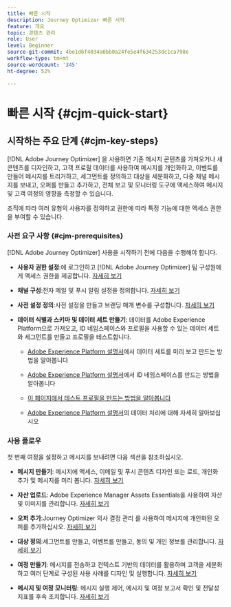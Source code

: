 ```yaml
---
title: 빠른 시작
description: Journey Optimizer 빠른 시작
feature: 개요
topic: 콘텐츠 관리
role: User
level: Beginner
source-git-commit: 4be1d6f4034a0bb0a24fe5e4f634253dc1ca798e
workflow-type: tm+mt
source-wordcount: '345'
ht-degree: 52%

---
```


# 빠른 시작 {#cjm-quick-start}

## 시작하는 주요 단계 {#cjm-key-steps}

[!DNL Adobe Journey Optimizer] 을 사용하면 기존 메시지 콘텐츠를 가져오거나 새 콘텐츠를 디자인하고, 고객 프로필 데이터를 사용하여 메시지를 개인화하고, 이벤트를 만들어 메시지를 트리거하고, 세그먼트를 정의하고 대상을 세분화하고, 다중 채널 메시지를 보내고, 오퍼를 만들고 추가하고, 전체 보고 및 모니터링 도구에 액세스하여 메시지 및 고객 여정의 영향을 측정할 수 있습니다.

조직에 따라 여러 유형의 사용자를 정의하고 권한에 따라 특정 기능에 대한 액세스 권한을 부여할 수 있습니다.

### 사전 요구 사항 {#cjm-prerequisites}

[!DNL Adobe Journey Optimizer] 사용을 시작하기 전에 다음을 수행해야 합니다.

* **사용자 권한 설정**:에 로그인하고  [!DNL Adobe Journey Optimizer] 팀 구성원에게 액세스 권한을 제공합니다. [자세히 보기](../using/administration/permissions.md)

* **채널 구성**:전자 메일 및 푸시 알림 설정을 정의합니다. [자세히 보기](../using/configuration/get-started-configuration.md)

* **사전 설정 정의**:사전 설정을 만들고 브랜딩 매개 변수를 구성합니다. [자세히 보기](../using/configuration/message-presets.md)

* **데이터 식별과 스키마 및 데이터 세트 만들기**: 데이터를 Adobe Experience Platform으로 가져오고, ID 네임스페이스와 프로필을 사용할 수 있는 데이터 세트와 세그먼트를 만들고 프로필을 테스트합니다.

   * [Adobe Experience Platform 설명서](https://experienceleague.adobe.com/docs/experience-platform/catalog/datasets/user-guide.html?lang=ko)에서 데이터 세트를 미리 보고 만드는 방법을 알아봅니다

   * [Adobe Experience Platform 설명서](https://experienceleague.adobe.com/docs/experience-platform/identity/namespaces.html?lang=ko#manage-namespaces)에서 ID 네임스페이스를 만드는 방법을 알아봅니다

   * [이 페이지에서 테스트 프로필을 만드는 방법을 알아봅니다](../using/building-journeys/creating-test-profiles.md)

   * [Adobe Experience Platform 설명서](https://experienceleague.adobe.com/docs/experience-platform/ingestion/home.html?lang=ko)의 데이터 처리에 대해 자세히 알아보십시오


### 사용 플로우

첫 번째 여정을 설정하고 메시지를 보내려면 다음 섹션을 참조하십시오.

* **메시지 만들기**: 메시지에 액세스, 이메일 및 푸시 콘텐츠 디자인 또는 로드, 개인화 추가 및 메시지를 미리 봅니다. [자세히 보기](create-message.md)

* **자산 업로드**: Adobe Experience Manager Assets Essentials을 사용하여 자산 및 이미지를 관리합니다. [자세히 보기](assets-essentials.md)

* **오퍼 추가**:Journey Optimizer 의사 결정 관리 를 사용하여 메시지에 개인화된 오퍼를 추가하십시오. [자세히 보기](../using/offers/get-started/starting-offer-decisioning.md)

* **대상 정의**:세그먼트를 만들고, 이벤트를 만들고, 동의 및 개인 정보를 관리합니다. [자세히 보기](../using/segment/about-segments.md)

* **여정 만들기**: 메시지를 전송하고 컨텍스트 기반의 데이터를 활용하며 고객을 세분화하고 여러 단계로 구성된 사용 사례를 디자인 및 실행합니다. [자세히 보기](building-journeys/journey.md)

* **메시지 및 여정 모니터링**: 메시지 실행 제어, 메시지 및 여정 보고서 확인 및 전달성 지표를 후속 조치합니다. [자세히 보기](message-monitoring.md)
